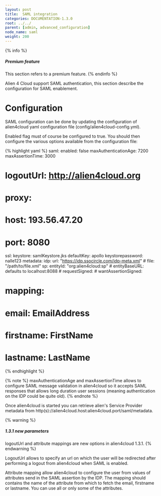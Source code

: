 ```yaml
---
layout: post
title:  SAML integration
categories: DOCUMENTATION-1.3.0
root: ../../
parent: [admin, advanced_configuration]
node_name: saml
weight: 200
---
```


{% info %}
<h5>Premium feature</h5>
This section refers to a premium feature.
{% endinfo %}

Alien 4 Cloud support SAML authentication, this section describe the configuration for SAML enablement.

# Configuration

SAML configuration can be done by updating the configuration of alien4cloud yaml configuration file (config/alien4cloud-config.yml).

Enabled flag must of course be configured to true. You should then configure the various options available from the configuration file:

{% highlight yaml %}
saml:
  enabled: false
  maxAuthenticationAge: 7200
  maxAssertionTime: 3000
  # logoutUrl: http://alien4cloud.org
#  proxy:
#    host: 193.56.47.20
#    port: 8080
  ssl:
    keystore: samlKeystore.jks
    defaultKey: apollo
    keystorepassword: nalle123
  metadata:
    idp:
      url: "https://idp.ssocircle.com/idp-meta.xml"
      # file: "/path/to/file.xml"
    sp:
      entityId: "org:alien4cloud:sp"
      # entityBaseURL: defaults to localhost:8088
      # requestSigned:
      # wantAssertionSigned:
#  mapping:
#    email: EmailAddress
#    firstname: FirstName
#    lastname: LastName
{% endhighlight %}

{% note %}
maxAuthenticationAge and maxAssertionTime allows to configure SAML message validation in alien4cloud so it accepts SAML responses that allows long duration user sessions (meaning authentication on the IDP could be quite old).
{% endnote %}

Once alien4cloud is started you can retrieve alien's Service Provider metadata from http(s)://alien4cloud.host:alien4cloud.port/saml/metadata.

{% warning %}
<h5>1.3.1 new parameters</h5>
logoutUrl and attribute mappings are new options in alien4cloud 1.3.1.
{% endwarning %}

LogoutUrl allows to specify an url on which the user will be redirected after performing a logout from alien4cloud when SAML is enabled.

Attribute mapping allow alien4cloud to configure the user from values of attributes send in the SAML assertion by the IDP. The mapping should contains the name of the attribute from which to fetch the email, firstname or lastname. You can use all or only some of the attributes.

